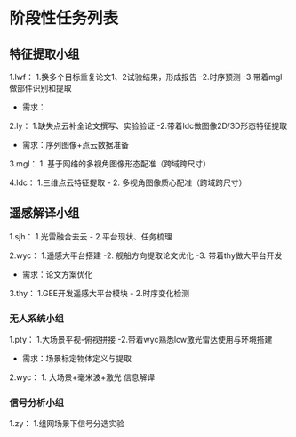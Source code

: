 # 阶段性任务列表
## 特征提取小组
1.lwf：  1.换多个目标重复论文1、2试验结果，形成报告
         -2.时序预测
         -3.带着mgl做部件识别和提取
  - 需求：
  
2.ly：   1.缺失点云补全论文撰写、实验验证 
         -2.带着ldc做图像2D/3D形态特征提取
  - 需求：序列图像+点云数据准备

3.mgl：     1. 基于网络的多视角图像形态配准（跨域跨尺寸）

4.ldc：      1.三维点云特征提取
          - 2. 多视角图像质心配准（跨域跨尺寸）
## 遥感解译小组
1.sjh：   1.光雷融合去云
         - 2.平台现状、任务梳理
          
2.wyc：    1.遥感大平台搭建
           -2. 舰船方向提取论文优化
           -3. 带着thy做大平台开发
  - 需求：论文方案优化        

3.thy：    1.GEE开发遥感大平台模块
          - 2.时序变化检测

### 无人系统小组
1.pty：   1.大场景平视-俯视拼接
    -2.带着wyc熟悉lcw激光雷达使用与环境搭建
  - 需求：场景标定物体定义与提取   
  
2.wyc：  1. 大场景+毫米波+激光 信息解译

### 信号分析小组
1.zy：    1.组网场景下信号分选实验



